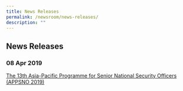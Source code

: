 ```yaml
---
title: News Releases
permalink: /newsroom/news-releases/
description: ""
---
```

## News Releases

### 08 Apr 2019 
[ The 13th Asia-Pacific Programme for Senior National Security Officers (APPSNO 2019) ](https://www.rsis.edu.sg/rsis-news-article/rsis/13th-edition-of-the-asia-pacific-programme-for-senior-national-security-officers-appsno-2019/)